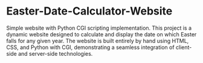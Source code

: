 # Easter-Date-Calculator-Website
Simple website with Python CGI scripting implementation.
This project is a dynamic website designed to calculate and display the date on which Easter falls for any given year. The website is built entirely by hand using HTML, CSS, and Python with CGI, demonstrating a seamless integration of client-side and server-side technologies.
